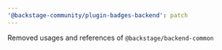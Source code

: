 ```yaml
---
'@backstage-community/plugin-badges-backend': patch
---
```


Removed usages and references of `@backstage/backend-common`

